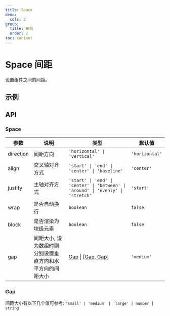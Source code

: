 ```yaml
---
title: Space
demo:
  cols: 2
group:
  title: 布局
  order: 2
toc: content
---
```


# Space 间距

设置组件之间的间距。

## 示例

<code src="./demos/SpaceHorizontal.tsx" title="水平间距" description="相邻组件之间的水平距离"></code>
<code src="./demos/SpaceVertical.tsx" title="垂直间距" description="相邻组件之间的垂直距离"></code>
<code src="./demos/SpaceGap.tsx" title="间距大小" description="通过设置`small`,`medium`,`large`来给定间距大小, 默认为`medium`. 需要自定义时候也可传入具体的值"></code>
<code src="./demos/SpaceWrap.tsx" title="自动换行" description="设置`wrap`自动换行"></code>
<code src="./demos/SpaceJustify.tsx" title="主轴对齐" description="设置`justify`来进行不同的主轴对齐"></code>
<code src="./demos/SpaceAlign.tsx" title="交叉轴对齐" description="设置`align`来进行不同的交叉轴对齐"></code>

## API

### Space

| 参数      | 说明                                                       | 类型                                                                             | 默认值         |
| --------- | ---------------------------------------------------------- | -------------------------------------------------------------------------------- | -------------- |
| direction | 间距方向                                                   | `'horizontal' \| 'vertical'`                                                     | `'horizontal'` |
| align     | 交叉轴对齐方式                                             | `'start' \| 'end' \| 'center' \| 'baseline'`                                     | `'center'`     |
| justify   | 主轴对齐方式                                               | `'start' \| 'end' \| 'center' \| 'between' \| 'around' \| 'evenly' \| 'stretch'` | `'start'`      |
| wrap      | 是否自动换行                                               | `boolean`                                                                        | `false`        |
| block     | 是否渲染为块级元素                                         | `boolean`                                                                        | `false`        |
| gap       | 间距大小, 设为数组时则分别设置垂直方向和水平方向的间距大小 | [Gap](#gap) \| [[Gap, Gap]](#gap)                                                | `'medium'`     |

### Gap

间距大小有以下几个值可参考: `'small' | 'medium' | 'large' | number | string`
